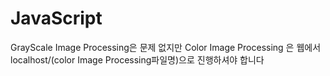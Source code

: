# JavaScript
GrayScale Image Processing은 문제 없지만
Color Image Processing 은 웹에서 localhost/(color Image Processing파일명)으로 진행하셔야 합니다
